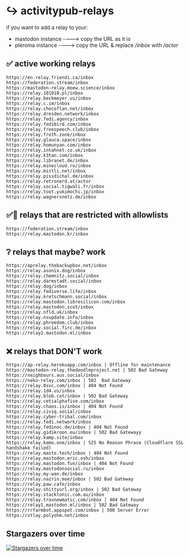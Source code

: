# ↪️ activitypub-relays

if you want to add a relay to your:

- mastodon instance ----> copy the URL as it is
- pleroma instance ----> copy the URL & replace */inbox* with */actor*


## ✅ active working relays
```
https://en.relay.friendi.ca/inbox
https://federation.stream/inbox
https://mastodon-relay.moew.science/inbox
https://relay.101010.pl/inbox
https://relay.beckmeyer.us/inbox
https://relay.c.im/inbox
https://relay.chocoflan.net/inbox
https://relay.dresden.network/inbox
https://relay.fedi.agency/inbox
https://relay.fedibird.com/inbox
https://relay.freespeech.club/inbox
https://relay.froth.zone/inbox
https://relay.glauca.space/inbox
https://relay.homunyan.com/inbox
https://relay.intahnet.co.uk/inbox
https://relay.k3tan.com/inbox
https://relay.libranet.de/inbox
https://relay.minecloud.ro/inbox
https://relay.mistli.net/inbox
https://relay.pissdichal.de/inbox
https://relay.retronerd.at/actor
https://relay.social.tigwali.fr/inbox
https://relay.toot.yukimochi.jp/inbox
https://relay.wagnersnetz.de/inbox
```
## ✅🚫 relays that are restricted with allowlists
```
https://federation.stream/inbox
https://relay.mastodon.kr/inbox
```
## ❔ relays that maybe? work
```
https://aprelay.thebackupbox.net/inbox
https://relay.asonix.dog/inbox
https://relay.chemnitz.social/inbox
https://relay.darmstadt.social/inbox
https://relay.dog/inbox
https://relay.fediverse.life/inbox
https://relay.kretschmann.social/inbox
https://relay.mastodon.libresilicon.com/inbox
https://relay.mastodon.scot/inbox
https://relay.nfld.uk/inbox
https://relay.nsupdate.info/inbox
https://relay.phreedom.club/inbox
https://relay.social.firc.de/inbox
https://relay2.mastodon.ml/inbox
```

## ❌ relays that DON'T work
```
https://ap-relay.herokuapp.com/inbox | Offline for maintenance
https://mastodon-relay.thedoodleproject.net | 502 Bad Gateway
https://neighbours.aus.social/inbox
https://neko-relay.com/inbox | 502  Bad Gateway
https://relay.0svc.com/inbox | 404 Not Found
https://relay.1d4.us/inbox
https://relay.blob.cat/inbox | 502 Bad Gateway
https://relay.cetialphafive.com/inbox
https://relay.chaos.is/inbox | 404 Not Found
https://relay.civiq.social/inbox
https://relay.cyber-tribal.com/inbox
https://relay.fedi.network/inbox
https://relay.fedinoc.de/inbox | 404 Not Found
https://relay.gidikroon.eu/inbox | 502 Bad Gatewayy
https://relay.kamp.site/inbox
https://relay.kemo.one/inbox | 525 No Reason Phrase (Cloudflare SSL handshake failed)
https://relay.masto.tech/inbox | 404 Not Found
https://relay.mastodon.eric.ovh/inbox
https://relay.mastodon.fun/inbox | 404 Not Found
https://relay.mastodonsocial.ru/inbox
https://relay.my-wan.de/inbox
https://relay.nazrin.moe/inbox | 502 Bad Gateway
https://relay.paw.cafe/inbox
https://relay.shittyurl.org/inbox | 502 Bad Gateway
https://relay.stacktonic.com.au/inbox
https://relay.travnewmatic.com/inbox | 404 Not Found
https://relay1.mastodon.ml/inbox | 502 Bad Gateway
https://rrfarmbot.appspot.com/inbox | 500 Server Error
https://vtlay.polyohm.net/inbox
```


## Stargazers over time

[![Stargazers over time](https://starchart.cc/brodi1/activitypub-relays.svg)](https://starchart.cc/brodi1/activitypub-relays)
